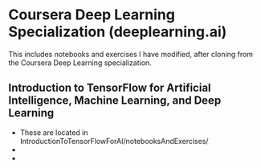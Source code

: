 # Coursera Deep Learning Specialization (deeplearning.ai)

This includes notebooks and exercises I have modified, after cloning from the Coursera Deep Learning specialization.

## Introduction to TensorFlow for Artificial Intelligence, Machine Learning, and Deep Learning

* These are located in IntroductionToTensorFlowForAI/notebooksAndExercises/
* 
* 
